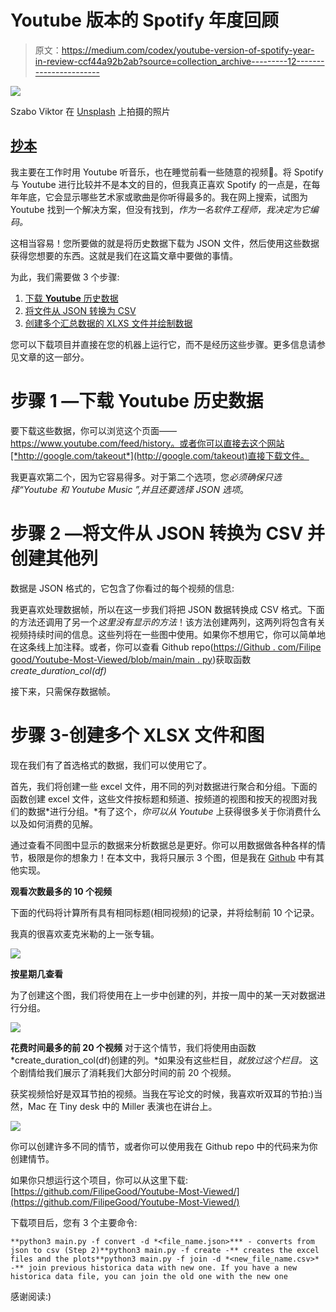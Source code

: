 # Youtube 版本的 Spotify 年度回顾

> 原文：<https://medium.com/codex/youtube-version-of-spotify-year-in-review-ccf44a92b2ab?source=collection_archive---------12----------------------->

![](img/d14d3388ba61633a59741bbc07676eaa.png)

Szabo Viktor 在 [Unsplash](https://unsplash.com?utm_source=medium&utm_medium=referral) 上拍摄的照片

## [抄本](http://medium.com/codex)

我主要在工作时用 Youtube 听音乐，也在睡觉前看一些随意的视频🤔。将 Spotify 与 Youtube 进行比较并不是本文的目的，但我真正喜欢 Spotify 的一点是，在每年年底，它会显示哪些艺术家或歌曲是你听得最多的。我在网上搜索，试图为 Youtube 找到一个解决方案，但没有找到，*作为一名软件工程师，我决定为它编码。*

这相当容易！您所要做的就是将历史数据下载为 JSON 文件，然后使用这些数据获得您想要的东西。这就是我们在这篇文章中要做的事情。

为此，我们需要做 3 个步骤:

1.  [下载 **Youtube** 历史数据](http://6bc3)
2.  [将文件从 JSON 转换为 CSV](http://7956)
3.  [创建多个汇总数据的 XLXS 文件并绘制数据](http://eb66)

您可以下载项目并直接在您的机器上运行它，而不是经历这些步骤。更多信息请参见文章的这一部分。

# **步骤 1 —下载 Youtube 历史数据**

要下载这些数据，你可以浏览这个页面——https://www.youtube.com/feed/history。或者你可以直接去这个网站[*http://google.com/takeout*](http://google.com/takeout)直接下载文件。

我更喜欢第二个，因为它容易得多。对于第二个选项，您*必须确保只选择“Youtube 和 Youtube Music ”,并且还要选择 JSON 选项*。

# **步骤 2 —将文件从 JSON 转换为 CSV 并创建其他列**

数据是 JSON 格式的，它包含了你看过的每个视频的信息:

我更喜欢处理数据帧，所以在这一步我们将把 JSON 数据转换成 CSV 格式。下面的方法还调用了另一个*这里没有显示的方法*！该方法创建两列，这两列将包含有关视频持续时间的信息。这些列将在一些图中使用。如果你不想用它，你可以简单地在这条线上加注释。或者，你可以查看 Github repo([https://Github . com/Filipe good/Youtube-Most-Viewed/blob/main/main . py](https://github.com/FilipeGood/Youtube-Most-Viewed/blob/main/main.py))获取函数 *create_duration_col(df)*

接下来，只需保存数据帧。

# 步骤 3-创建多个 XLSX 文件和图

现在我们有了首选格式的数据，我们可以使用它了。

首先，我们将创建一些 excel 文件，用不同的列对数据进行聚合和分组。下面的函数创建 excel 文件，这些文件按标题和频道、按频道的视图和按天的视图对我们的数据*进行分组。*有了这个，*你可以从 Youtube* 上获得很多关于你消费什么以及如何消费的见解。

通过查看不同图中显示的数据来分析数据总是更好。你可以用数据做各种各样的情节，极限是你的想象力！在本文中，我将只展示 3 个图，但是我在 [Github](http://ee4d) 中有其他实现。

**观看次数最多的 10 个视频**

下面的代码将计算所有具有相同标题(相同视频)的记录，并将绘制前 10 个记录。

我真的很喜欢麦克米勒的上一张专辑。

![](img/ab03ae8463289fa7225d639b93a1baa2.png)

**按星期几查看**

为了创建这个图，我们将使用在上一步中创建的列，并按一周中的某一天对数据进行分组。

![](img/aabd9fd0f24fb87063f1a7decd236853.png)

**花费时间最多的前 20 个视频** 对于这个情节，我们将使用由函数 *create_duration_col(df)创建的列。*如果没有这些栏目，*就放过这个栏目。*
这个剧情给我们展示了消耗我们大部分时间的前 20 个视频。

获奖视频恰好是双耳节拍的视频。当我在写论文的时候，我喜欢听双耳的节拍:)当然，Mac 在 Tiny desk 中的 Miller 表演也在讲台上。

![](img/59266134fff7bed5a707db89e4460c9e.png)

你可以创建许多不同的情节，或者你可以使用我在 Github repo 中的代码来为你创建情节。

如果你只想运行这个项目，你可以从这里下载:[https://github.com/FilipeGood/Youtube-Most-Viewed/](https://github.com/FilipeGood/Youtube-Most-Viewed/)

下载项目后，您有 3 个主要命令:

```
**python3 main.py -f convert -d *<file_name.json>*** - converts from json to csv (Step 2)**python3 main.py -f create -** creates the excel files and the plots**python3 main.py -f join -d *<new_file_name.csv>* -** join previous historica data with new one. If you have a new historica data file, you can join the old one with the new one
```

感谢阅读:)